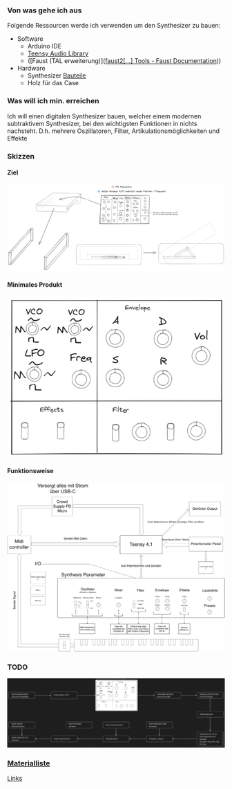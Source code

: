  ### Von was gehe ich aus

Folgende Ressourcen werde ich verwenden um den Synthesizer zu bauen:
 -  Software
	 - Arduino IDE
	 - [Teensy Audio Library](https://www.pjrc.com/teensy/td_libs_Audio.html)
	 - ([Faust (TAL erweiterung)]([faust2[...] Tools - Faust Documentation](https://faustdoc.grame.fr/manual/tools/#faust2teensy)))
 -  Hardware
	 -  Synthesizer [Bauteile](Digitale_Materialliste.md)
	 -  Holz für das Case

### Was will ich min. erreichen
Ich will einen digitalen Synthesizer bauen, welcher einem modernen subtraktivem Synthesizer, bei den wichtigsten Funktionen in nichts nachsteht. D.h. mehrere Oszillatoren, Filter, Artikulationsmöglichkeiten und Effekte
### Skizzen

#### Ziel
![x1000](Skizzen/MorphSynth.png)

#### Minimales Produkt
![500](Skizzen/MinimalesProduktV2.excalidraw.png)

#### Funktionsweise
![x1000](Skizzen/Blockschaltbild.png)

### TODO
![x1000](Skizzen/Meilensteine2.png)


### [Materialliste](Teile/Materialliste_MorphSynth.md)



[Links](Links.md)
